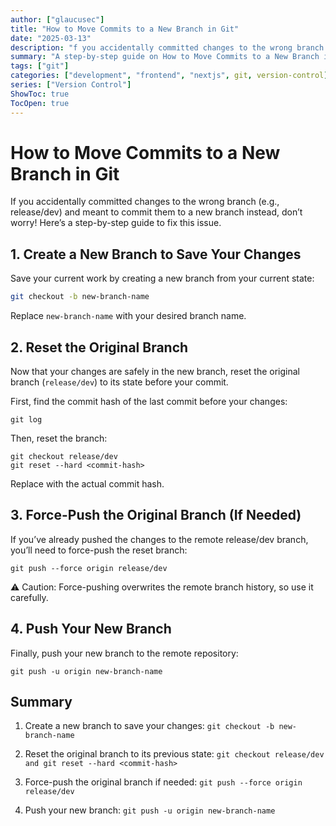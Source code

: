 ```yaml
---
author: ["glaucusec"]
title: "How to Move Commits to a New Branch in Git"
date: "2025-03-13"
description: "f you accidentally committed changes to the wrong branch (e.g., `release/dev`) and meant to commit them to a new branch instead, don’t worry! Here’s a step-by-step guide to fix this issue."
summary: "A step-by-step guide on How to Move Commits to a New Branch in Git"
tags: ["git"]
categories: ["development", "frontend", "nextjs", git, version-control]
series: ["Version Control"]
ShowToc: true
TocOpen: true
---
```



# How to Move Commits to a New Branch in Git

If you accidentally committed changes to the wrong branch (e.g., release/dev) and meant to commit them to a new branch instead, don’t worry! Here’s a step-by-step guide to fix this issue.

## 1. Create a New Branch to Save Your Changes
Save your current work by creating a new branch from your current state:

```bash
git checkout -b new-branch-name
```
Replace `new-branch-name` with your desired branch name.

## 2. Reset the Original Branch
Now that your changes are safely in the new branch, reset the original branch (`release/dev`) to its state before your commit.

First, find the commit hash of the last commit before your changes:

```
git log
```
Then, reset the branch:

```
git checkout release/dev
git reset --hard <commit-hash>
```
Replace <commit-hash> with the actual commit hash.

## 3. Force-Push the Original Branch (If Needed)
If you’ve already pushed the changes to the remote release/dev branch, you’ll need to force-push the reset branch:

```
git push --force origin release/dev
```
⚠️ Caution: Force-pushing overwrites the remote branch history, so use it carefully.

## 4. Push Your New Branch
Finally, push your new branch to the remote repository:

```
git push -u origin new-branch-name
```

## Summary
1. Create a new branch to save your changes:
`git checkout -b new-branch-name`

2. Reset the original branch to its previous state:
`git checkout release/dev and git reset --hard <commit-hash>`

3. Force-push the original branch if needed:
`git push --force origin release/dev`

4. Push your new branch:
`git push -u origin new-branch-name`

